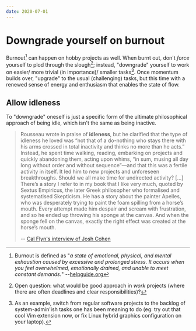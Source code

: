 ```yaml
---
date: 2020-07-01
---
```


# Downgrade yourself on burnout

Burnout[^def] can happen on hobby projects as well. When burnt out, don't *force* yourself to plod through the slough[^work]; instead, "downgrade" yourself to work on easier/ more trivial (in importance)/ smaller tasks[^eg]. Once momentum builds over, "upgrade" to the usual (challenging) tasks, but this time with a renewed sense of energy and enthusiasm that enables the state of flow. 

## Allow idleness

To "downgrade" oneself is just a specific form of the ultimate philosophical approach of being idle, which isn't the same as being inactive.

> Rousseau wrote in praise of **idleness**, but he clarified that the type of idleness he loved was “not that of a do-nothing who stays there with his arms crossed in total inactivity and thinks no more than he acts.” Instead, he spent time walking, reading, embarking on projects and quickly abandoning them, acting upon whims, “in sum, musing all day long without order and without sequence”—and that this was a fertile activity in itself. It led him to new projects and unforeseen breakthroughs. Should we all make time for undirected activity? 
> [...]
> There’s a story I refer to in my book that I like very much, quoted by Sextus Empiricus, the later Greek philosopher who formalised and systematised Skepticism. He has a story about the painter Apelles, who was desperately trying to paint the foam spilling from a horse’s mouth. Every attempt made him despair and scream with frustration, and so he ended up throwing his sponge at the canvas. And when the sponge fell on the canvas, exactly the right effect was created at the horse’s mouth.
>
> -- [Cal Flyn's interview of Josh Cohen](https://fivebooks.com/best-books/burnout-work-exhaustion-josh-cohen/)

[^def]: Burnout is defined as "*a state of emotional, physical, and mental exhaustion caused by excessive and prolonged stress. It occurs when you feel overwhelmed, emotionally drained, and unable to meet constant demands.*" --[helpguide.org](https://www.helpguide.org/articles/stress/burnout-prevention-and-recovery.htm#:~:text=Burnout%20is%20a%20state%20of,unable%20to%20meet%20constant%20demands.)

[^work]: Open question: what would be good approach in *work* projects (where there are often deadlines and clear responsibilities)?

[^eg]: As an example, switch from regular software projects to the backlog of system-admin'ish tasks one has been meaning to do (eg: try out that cool Vim extension now, or fix Linux hybrid graphics configuration on your laptop).
